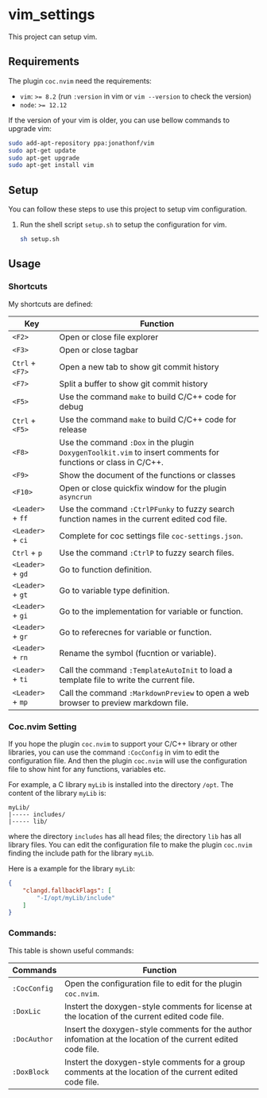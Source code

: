 # vim_settings
This project can setup vim.

## Requirements
The plugin `coc.nvim` need the requirements:
- `vim`: `>= 8.2` (run `:version` in vim or `vim --version` to check the version)
- `node`: `>= 12.12`

If the version of your vim is older, you can use bellow commands to upgrade vim:
```bash
sudo add-apt-repository ppa:jonathonf/vim
sudo apt-get update
sudo apt-get upgrade
sudo apt-get install vim
```

## Setup
You can follow these steps to use this project to setup vim configuration.
1. Run the shell script `setup.sh` to setup the configuration for vim.
	```sh
	sh setup.sh
	```

## Usage
### Shortcuts
My shortcuts are defined:

Key					| Function
--------------------|------------------------------------------------------------------
`<F2>`				| Open or close file explorer
`<F3>`				| Open or close tagbar
`Ctrl` + `<F7>`		| Open a new tab to show git commit history
`<F7>`				| Split a buffer to show git commit history
`<F5>`				| Use the command `make` to build C/C++ code for debug
`Ctrl` + `<F5>`		| Use the command `make` to build C/C++ code for release
`<F8>` 				| Use the command `:Dox` in the plugin `DoxygenToolkit.vim` to insert comments for functions or class in C/C++.
`<F9>`				| Show the document of the functions or classes
`<F10>`				| Open or close quickfix window for the plugin `asyncrun`
`<Leader>` + `ff` 	| Use the command `:CtrlPFunky` to fuzzy search function names in the current edited cod file.
`<Leader>` + `ci` 	| Complete for coc settings file `coc-settings.json`.
`Ctrl` + `p` 		| Use the command `:CtrlP` to fuzzy search files.
`<Leader>` + `gd` 	| Go to function definition.
`<Leader>` + `gt` 	| Go to variable type definition.
`<Leader>` + `gi` 	| Go to the implementation for variable or function.
`<Leader>` + `gr` 	| Go to referecnes for variable or function.
`<Leader>` + `rn` 	| Rename the symbol (fucntion or variable).
`<Leader>` + `ti` 	| Call the command `:TemplateAutoInit` to load a template file to write the current file.
`<Leader>` + `mp` 	| Call the command `:MarkdownPreview` to open a web browser to preview markdown file.

### Coc.nvim Setting
If you hope the plugin `coc.nvim` to support your C/C++ library or other libraries, you can use the command `:CocConfig` in vim to edit the configuration file. And then the plugin `coc.nvim` will use the configuration file to show hint for any functions, variables etc.

For example, a C library `myLib` is installed into the directory `/opt`. The content of the library `myLib` is:
```
myLib/
|----- includes/
|----- lib/
```

where the directory `includes` has all head files; the directory `lib` has all library files. You can edit the configuration file to make the plugin `coc.nvim` finding the include path for the library `myLib`.

Here is a example for the library `myLib`:
```json
{
	"clangd.fallbackFlags": [
		"-I/opt/myLib/include"
	]
}
```

### Commands:
This table is shown useful commands:

Commands			| Function
--------------------|----------------------------------------------------------------
`:CocConfig` 		| Open the configuration file to edit for the plugin `coc.nvim`.
`:DoxLic` 			| Instert the doxygen-style comments for license at the location of the current edited code file.
`:DocAuthor` 		| Insert the doxygen-style comments for the author infomation at the location of the current edited code file.
`:DoxBlock` 		| Instert the doxygen-style comments for a group comments at the location of the current edited code file.

